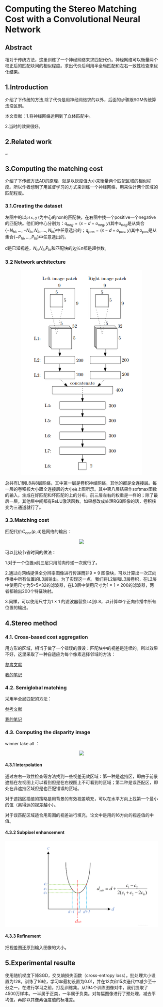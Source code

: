 # Computing the Stereo Matching Cost with a Convolutional Neural Network

## Abstract

相对于传统方法，这里训练了一个神经网络来求匹配代价。神经网络可以衡量两个校正后的匹配块间的相似程度。求出代价后利用半全局匹配和左右一致性检查来优化结果。

## 1.Introduction

介绍了下传统的方法,除了代价是用神经网络求的以外，后面的步骤跟SGM传统算法没区别。

本文贡献：1.将神经网络运用到了立体匹配中。

2.当时的效果很好。

## 2.Related work

~

## 3.Computing the matching cost

介绍了下传统方法AD的原理，就是以灰度值大小来衡量两个匹配区域的相似程度。所以作者想到了用监督学习的方式来训练一个神经网络，用来估计两个区域的匹配程度。

### 3.1.Creating the dataset

左图中的以`p(x,y)`为中心的nxn的匹配快，在右图中找一个positive一个negative的匹配块。他们的中心分别为：$q_{neg}=(x-d+o_{neg},y)$其中$o_{neg}$是从集合$\{-N_{hi},...,-N_{lo},N_{lo},...,N_{hi}\}$中任意选出的；$q_{pos}=(x-d+o_{pos},y)$其中$o_{pos}$是从集合$\{-P_{hi},...,P_{hi}\}$中任意选出的。

d是已知视差，$N_{hi} N_{lo} P_{hi}$和匹配快的边长n都是超参数。

### 3.2 Network architecture

<div align=center>
<img src="Images/0501.png">
</div>

总共有L1到L8共8层网络，其中第一层是卷积神经网络，其他的都是全连接层。每一层的卷积核大小跟全连接层的大小由上图所示。其中第八层结果作softmax函数的输入，生成在好匹配和坏匹配的上的分布。前三层左右的权重是一样的；除了最后一层，其他层中间都有ReLU激活函数。如果想改成处理RGB图像的话，卷积核变为三通道就行了。

### 3.3.Matching cost

匹配代价$C_{cnn}(p,d)$是网络的输出：

<div align=center>
<img src="https://latex.codecogs.com/gif.latex?%5Cbg_white%20C_%7Bcnn%7D%28p%2Cd%29%3Df_%7Bneg%7D%28%3CP_%7B9%5Ctimes%209%7D%5E%7BL%7D%28p%29%2CP_%7B9%5Ctimes%209%7D%5E%7BR%7D%28pd%29%3E%29">
</div>

可以比较节省时间的做法：

1.对于一个位置p前三层只用前向传递一次就行了。

2.通过向网络提供全分辨率图像进行传递而非9 × 9 图像块，可以计算出一次正向传播中所有位置的L3层输出。为了实现这一点，我们将L2层和L3层卷积，在L2层中使用尺寸为5×5×32的滤波器，在L3层中使用尺寸为1 × 1 × 200的滤波器，两者都输出200个特征映射。

3.同样，可以使用尺寸为1 × 1 的滤波器替换L4到L8，以计算单个正向传播中所有位置的输出。

## 4.Stereo method

### 4.1. Cross-based cost aggregation

用方形的区域，相当于做了一个错误的假设：匹配块中的视差是连续的。所以效果不好，这里采取了一种自适应为每个像素选择邻域的方法：

[参考文献](https://core.ac.uk/download/pdf/207747318.pdf)

[我的笔记](https://github.com/xiaoye2020/Stereo-Matching-Paper/blob/master/06Cross-Based%20Local%20Stereo%20Matching%20Using%20Orthogonal%20Integral%20Images.md)

### 4.2. Semiglobal matching

采用半全局匹配的方法：

[参考文献](http://openrs.whu.edu.cn/photogrammetry/2015/SGM%202008%20PAMI%20-%20Stereo%20Processing%20by%20Semiglobal%20Matching%20and%20Mutual%20Informtion.pdf)

[我的笔记](https://github.com/xiaoye2020/Stereo-Matching-Paper/blob/master/04Stereo%20Processing%20by%20SemiglobalMatching%20and%20Mutual%20Information.md)

### 4.3. Computing the disparity image

winner take all ：

<div align=center>
<img src="https://latex.codecogs.com/gif.latex?%5Cbg_white%20D%28p%29%3Dargmin_%7Bd%7DC%28p%2Cd%29">
</div>

#### 4.3.1 Interpolation

通过左右一致性检查等方法找到一些视差无效区域：第一种是遮挡区，即由于前景遮挡在左视图上可以看到但是在右视图上不可看到的区域；第二种是误匹配区，即处在非遮挡区域但是也匹配错误的区域。

对于遮挡区插值的策略是用背景的有效视差填充，可以在水平方向上找第一个最小的值（离得远的视差越小）。

对于误匹配区域适合用周围的视差进行填充，论文中是用的16方向的视差值的中值。

#### 4.3.2 Subpixel enhancement

<div align=center>
<img src="Images/0502.png">
</div>

#### 4.3.3 Refinement

把视差图还原到输入图像的大小。

## 5.Experimental resulte

使用随机梯度下降SGD，交叉熵损失函数（cross-entropy loss）。批处理大小设置为128。训练了16轮，学习率最初设置为0.01，并在12次和15次迭代中减少至十分之一。在进行学习之前，打乱训练集。从194个训练图像对中，我们提取了4500万样本。一半属于正类，一半属于负类。对每幅图像进行了预处理，减去平均值，再除以其像素强度值的标准差。
